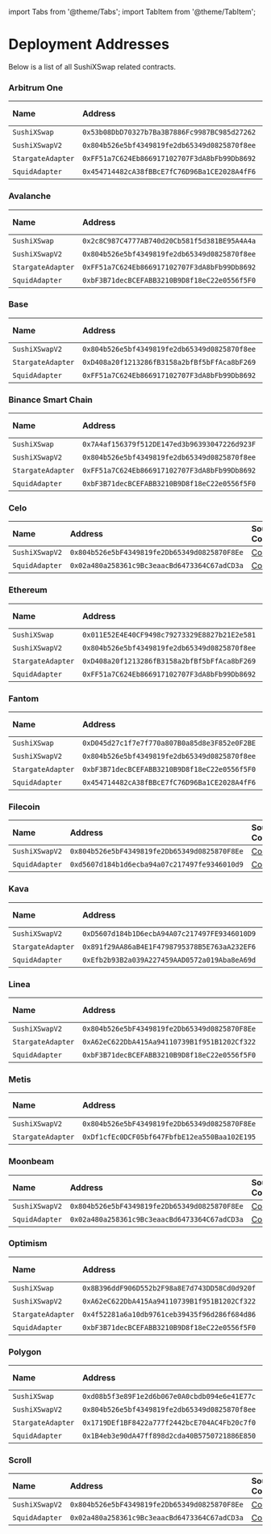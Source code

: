 import Tabs from '@theme/Tabs'; import TabItem from '@theme/TabItem';

# Deployment Addresses

Below is a list of all SushiXSwap related contracts.

<Tabs>

<TabItem value='arbitrum' label='Arbitrum One' default>

### Arbitrum One

| Name | Address | Source Code | Explorer |
| :-- | :-- | :-- | :-- |
| `SushiXSwap` | `0x53b08DbD70327b7Ba3B7886Fc9987BC985d27262` | [Code](https://github.com/sushiswap/sushiswap/blob/master/protocols/sushixswap/contracts/SushiXSwap.sol) | [Link](https://arbiscan.io/address/0x53b08DbD70327b7Ba3B7886Fc9987BC985d27262) |
| `SushiXSwapV2` | `0x804b526e5bf4349819fe2db65349d0825870f8ee` | [Code](https://github.com/sushiswap/sushixswap-v2/blob/master/src/SushiXSwapV2.sol) | [Link](https://arbiscan.io/address/0x804b526e5bf4349819fe2db65349d0825870f8ee) |
| `StargateAdapter` | `0xFF51a7C624Eb866917102707F3dA8bFb99Db8692` | [Code](https://github.com/sushiswap/sushixswap-v2/blob/master/src/adapters/StargateAdapter.sol) | [Link](https://arbiscan.io/address/0xFF51a7C624Eb866917102707F3dA8bFb99Db8692) |
| `SquidAdapter` | `0x454714482cA38fBBcE7fC76D96Ba1CE2028A4fF6` | [Code](https://github.com/sushiswap/sushixswap-v2/blob/master/src/adapters/SquidAdapter.sol) | [Link](https://arbiscan.io/address/0x454714482cA38fBBcE7fC76D96Ba1CE2028A4fF6) |

</TabItem>

<TabItem value='avalanche' label='Avalanche' default>

### Avalanche

| Name | Address | Source Code | Explorer |
| :-- | :-- | :-- | :-- |
| `SushiXSwap` | `0x2c8C987C4777AB740d20Cb581f5d381BE95A4A4a` | [Code](https://github.com/sushiswap/sushiswap/blob/master/protocols/sushixswap/contracts/SushiXSwap.sol) | [Link](https://snowtrace.io/address/0x2c8C987C4777AB740d20Cb581f5d381BE95A4A4a) |
| `SushiXSwapV2` | `0x804b526e5bf4349819fe2db65349d0825870f8ee` | [Code](https://github.com/sushiswap/sushixswap-v2/blob/master/src/SushiXSwapV2.sol) | [Link](https://snowtrace.io/address/0x804b526e5bf4349819fe2db65349d0825870f8ee) |
| `StargateAdapter` | `0xFF51a7C624Eb866917102707F3dA8bFb99Db8692` | [Code](https://github.com/sushiswap/sushixswap-v2/blob/master/src/adapters/StargateAdapter.sol) | [Link](https://snowtrace.io/address/0xFF51a7C624Eb866917102707F3dA8bFb99Db8692) |
| `SquidAdapter` | `0xbF3B71decBCEFABB3210B9D8f18eC22e0556f5F0` | [Code](https://github.com/sushiswap/sushixswap-v2/blob/master/src/adapters/SquidAdapter.sol) | [Link](https://snowtrace.io/address/0xbF3B71decBCEFABB3210B9D8f18eC22e0556f5F0) |

</TabItem>

<TabItem value='base' label='Base' default>

### Base

| Name | Address | Source Code | Explorer |
| :-- | :-- | :-- | :-- |
| `SushiXSwapV2` | `0x804b526e5bf4349819fe2db65349d0825870f8ee` | [Code](https://github.com/sushiswap/sushixswap-v2/blob/master/src/SushiXSwapV2.sol) | [Link](https://basescan.org/address/0x804b526e5bf4349819fe2db65349d0825870f8ee) |
| `StargateAdapter` | `0xD408a20f1213286fB3158a2bfBf5bFfAca8bF269` | [Code](https://github.com/sushiswap/sushixswap-v2/blob/master/src/adapters/StargateAdapter.sol) | [Link](https://basescan.org/address/0xD408a20f1213286fB3158a2bfBf5bFfAca8bF269) |
| `SquidAdapter` | `0xFF51a7C624Eb866917102707F3dA8bFb99Db8692` | [Code](https://github.com/sushiswap/sushixswap-v2/blob/master/src/adapters/SquidAdapter.sol) | [Link](https://basescan.org/address/0xFF51a7C624Eb866917102707F3dA8bFb99Db8692) |

</TabItem>

<TabItem value='bsc' label='Bsc' default>

### Binance Smart Chain

| Name | Address | Source Code | Explorer |
| :-- | :-- | :-- | :-- |
| `SushiXSwap` | `0x7A4af156379f512DE147ed3b96393047226d923F` | [Code](https://github.com/sushiswap/sushiswap/blob/master/protocols/sushixswap/contracts/SushiXSwap.sol) | [Link](https://bscscan.com/address/0x7A4af156379f512DE147ed3b96393047226d923F) |
| `SushiXSwapV2` | `0x804b526e5bf4349819fe2db65349d0825870f8ee` | [Code](https://github.com/sushiswap/sushixswap-v2/blob/master/src/SushiXSwapV2.sol) | [Link](https://bscscan.com/address/0x804b526e5bf4349819fe2db65349d0825870f8ee) |
| `StargateAdapter` | `0xFF51a7C624Eb866917102707F3dA8bFb99Db8692` | [Code](https://github.com/sushiswap/sushixswap-v2/blob/master/src/adapters/StargateAdapter.sol) | [Link](https://bscscan.com/address/0xFF51a7C624Eb866917102707F3dA8bFb99Db8692) |
| `SquidAdapter` | `0xbF3B71decBCEFABB3210B9D8f18eC22e0556f5F0` | [Code](https://github.com/sushiswap/sushixswap-v2/blob/master/src/adapters/SquidAdapter.sol) | [Link](https://bscscan.com/address/0xbF3B71decBCEFABB3210B9D8f18eC22e0556f5F0) |

</TabItem>

<TabItem value='celo' label='Celo' default>

### Celo

| Name | Address | Source Code | Explorer |
| :-- | :-- | :-- | :-- |
| `SushiXSwapV2` | `0x804b526e5bF4349819fe2Db65349d0825870F8Ee` | [Code](https://github.com/sushiswap/sushixswap-v2/blob/master/src/SushiXSwapV2.sol) | [Link](https://celoscan.io/address/0x804b526e5bF4349819fe2Db65349d0825870F8Ee) |
| `SquidAdapter` | `0x02a480a258361c9Bc3eaacBd6473364C67adCD3a` | [Code](https://github.com/sushiswap/sushixswap-v2/blob/master/src/adapters/SquidAdapter.sol) | [Link](https://celoscan.io/address/0x02a480a258361c9Bc3eaacBd6473364C67adCD3a) |

</TabItem>

<TabItem value='ethereum' label='Ethereum' default>

### Ethereum

| Name | Address | Source Code | Explorer |
| :-- | :-- | :-- | :-- |
| `SushiXSwap` | `0x011E52E4E40CF9498c79273329E8827b21E2e581` | [Code](https://github.com/sushiswap/sushiswap/blob/master/protocols/sushixswap/contracts/SushiXSwap.sol) | [Link](https://etherscan.io/address/0x011E52E4E40CF9498c79273329E8827b21E2e581) |
| `SushiXSwapV2` | `0x804b526e5bf4349819fe2db65349d0825870f8ee` | [Code](https://github.com/sushiswap/sushixswap-v2/blob/master/src/SushiXSwapV2.sol) | [Link](https://etherscan.io/address/0x804b526e5bf4349819fe2db65349d0825870f8ee) |
| `StargateAdapter` | `0xD408a20f1213286fB3158a2bfBf5bFfAca8bF269` | [Code](https://github.com/sushiswap/sushixswap-v2/blob/master/src/adapters/StargateAdapter.sol) | [Link](https://etherscan.io/address/0xD408a20f1213286fB3158a2bfBf5bFfAca8bF269) |
| `SquidAdapter` | `0xFF51a7C624Eb866917102707F3dA8bFb99Db8692` | [Code](https://github.com/sushiswap/sushixswap-v2/blob/master/src/adapters/SquidAdapter.sol) | [Link](https://etherscan.io/address/0xFF51a7C624Eb866917102707F3dA8bFb99Db8692) |

</TabItem>

<TabItem value='fantom' label='Fantom' default>

### Fantom

| Name | Address | Source Code | Explorer |
| :-- | :-- | :-- | :-- |
| `SushiXSwap` | `0xD045d27c1f7e7f770a807B0a85d8e3F852e0F2BE` | [Code](https://github.com/sushiswap/sushiswap/blob/master/protocols/sushixswap/contracts/SushiXSwap.sol) | [Link](https://ftmscan.com/address/0xD045d27c1f7e7f770a807B0a85d8e3F852e0F2BE) |
| `SushiXSwapV2` | `0x804b526e5bf4349819fe2db65349d0825870f8ee` | [Code](https://github.com/sushiswap/sushixswap-v2/blob/master/src/SushiXSwapV2.sol) | [Link](https://ftmscan.com/address/0x804b526e5bf4349819fe2db65349d0825870f8ee) |
| `StargateAdapter` | `0xbF3B71decBCEFABB3210B9D8f18eC22e0556f5F0` | [Code](https://github.com/sushiswap/sushixswap-v2/blob/master/src/adapters/StargateAdapter.sol) | [Link](https://ftmscan.com/address/0xbF3B71decBCEFABB3210B9D8f18eC22e0556f5F0) |
| `SquidAdapter` | `0x454714482cA38fBBcE7fC76D96Ba1CE2028A4fF6` | [Code](https://github.com/sushiswap/sushixswap-v2/blob/master/src/adapters/SquidAdapter.sol) | [Link](https://ftmscan.com/address/0x454714482cA38fBBcE7fC76D96Ba1CE2028A4fF6) |

</TabItem>

<TabItem value='filecoin' label='Filecoin' default>

### Filecoin

| Name | Address | Source Code | Explorer |
| :-- | :-- | :-- | :-- |
| `SushiXSwapV2` | `0x804b526e5bF4349819fe2Db65349d0825870F8Ee` | [Code](https://github.com/sushiswap/sushixswap-v2/blob/master/src/SushiXSwapV2.sol) | [Link](https://filfox.info/en/address/0x804b526e5bF4349819fe2Db65349d0825870F8Ee) |
| `SquidAdapter` | `0xd5607d184b1d6ecba94a07c217497fe9346010d9` | [Code](https://github.com/sushiswap/sushixswap-v2/blob/master/src/adapters/SquidAdapter.sol) | [Link](https://filfox.info/en/address/0xd5607d184b1d6ecba94a07c217497fe9346010d9) |

</TabItem>

<TabItem value='kava' label='Kava' default>

### Kava

| Name | Address | Source Code | Explorer |
| :-- | :-- | :-- | :-- |
| `SushiXSwapV2` | `0xD5607d184b1D6ecbA94A07c217497FE9346010D9` | [Code](https://github.com/sushiswap/sushixswap-v2/blob/master/src/SushiXSwapV2.sol) | [Link](https://kavascan.com/address/0xD5607d184b1D6ecbA94A07c217497FE9346010D9) |
| `StargateAdapter` | `0x891f29AA86aB4E1F4798795378B5E763aA232EF6` | [Code](https://github.com/sushiswap/sushixswap-v2/blob/master/src/adapters/StargateAdapter.sol) | [Link](https://kavascan.com/address/0x891f29AA86aB4E1F4798795378B5E763aA232EF6) |
| `SquidAdapter` | `0xEfb2b93B2a039A227459AAD0572a019Aba8eA69d` | [Code](https://github.com/sushiswap/sushixswap-v2/blob/master/src/adapters/SquidAdapter.sol) | [Link](https://kavascan.com/address/0xEfb2b93B2a039A227459AAD0572a019Aba8eA69d) |

</TabItem>

<TabItem value='linea' label='Linea' default>

### Linea

| Name | Address | Source Code | Explorer |
| :-- | :-- | :-- | :-- |
| `SushiXSwapV2` | `0x804b526e5bF4349819fe2Db65349d0825870F8Ee` | [Code](https://github.com/sushiswap/sushixswap-v2/blob/master/src/SushiXSwapV2.sol) | [Link](https://lineascan.build/address/0x804b526e5bF4349819fe2Db65349d0825870F8Ee) |
| `StargateAdapter` | `0xA62eC622DbA415Aa94110739B1f951B1202Cf322` | [Code](https://github.com/sushiswap/sushixswap-v2/blob/master/src/adapters/StargateAdapter.sol) | [Link](https://lineascan.build/address/0xA62eC622DbA415Aa94110739B1f951B1202Cf322) |
| `SquidAdapter` | `0xbF3B71decBCEFABB3210B9D8f18eC22e0556f5F0` | [Code](https://github.com/sushiswap/sushixswap-v2/blob/master/src/adapters/SquidAdapter.sol) | [Link](https://lineascan.build/address/0xbF3B71decBCEFABB3210B9D8f18eC22e0556f5F0) |

</TabItem>

<TabItem value='metis' label='Metis' default>

### Metis

| Name | Address | Source Code | Explorer |
| :-- | :-- | :-- | :-- |
| `SushiXSwapV2` | `0x804b526e5bF4349819fe2Db65349d0825870F8Ee` | [Code](https://github.com/sushiswap/sushixswap-v2/blob/master/src/SushiXSwapV2.sol) | [Link](https://explorer.metis.io/address/0x804b526e5bF4349819fe2Db65349d0825870F8Ee) |
| `StargateAdapter` | `0xDf1cfEc0DCF05bf647FbfbE12ea550Baa102E195` | [Code](https://github.com/sushiswap/sushixswap-v2/blob/master/src/adapters/StargateAdapter.sol) | [Link](https://explorer.metis.io/address/0xDf1cfEc0DCF05bf647FbfbE12ea550Baa102E195) |

</TabItem>

<TabItem value='moonbeam' label='Moonbeam' default>

### Moonbeam

| Name | Address | Source Code | Explorer |
| :-- | :-- | :-- | :-- |
| `SushiXSwapV2` | `0x804b526e5bF4349819fe2Db65349d0825870F8Ee` | [Code](https://github.com/sushiswap/sushixswap-v2/blob/master/src/SushiXSwapV2.sol) | [Link](https://moonscan.io/address/0x804b526e5bF4349819fe2Db65349d0825870F8Ee) |
| `SquidAdapter` | `0x02a480a258361c9Bc3eaacBd6473364C67adCD3a` | [Code](https://github.com/sushiswap/sushixswap-v2/blob/master/src/adapters/SquidAdapter.sol) | [Link](https://moonscan.io/address/0x02a480a258361c9Bc3eaacBd6473364C67adCD3a) |

</TabItem>

<TabItem value='optimism' label='Optimism' default>

### Optimism

| Name | Address | Source Code | Explorer |
| :-- | :-- | :-- | :-- |
| `SushiXSwap` | `0x8B396ddF906D552b2F98a8E7d743DD58Cd0d920f` | [Code](https://github.com/sushiswap/sushiswap/blob/master/protocols/sushixswap/contracts/SushiXSwap.sol) | [Link](https://optimistic.etherscan.io/address/0x8B396ddF906D552b2F98a8E7d743DD58Cd0d920f) |
| `SushiXSwapV2` | `0xA62eC622DbA415Aa94110739B1f951B1202Cf322` | [Code](https://github.com/sushiswap/sushixswap-v2/blob/master/src/SushiXSwapV2.sol) | [Link](https://optimistic.etherscan.io/address/0xA62eC622DbA415Aa94110739B1f951B1202Cf322) |
| `StargateAdapter` | `0x4f52281a6a10db9761ceb39435f96d286f684d86` | [Code](https://github.com/sushiswap/sushixswap-v2/blob/master/src/adapters/StargateAdapter.sol) | [Link](https://optimistic.etherscan.io/address/0x4f52281a6a10db9761ceb39435f96d286f684d86) |
| `SquidAdapter` | `0xbF3B71decBCEFABB3210B9D8f18eC22e0556f5F0` | [Code](https://github.com/sushiswap/sushixswap-v2/blob/master/src/adapters/SquidAdapter.sol) | [Link](https://optimistic.etherscan.io/address/0xbF3B71decBCEFABB3210B9D8f18eC22e0556f5F0) |

</TabItem>

<TabItem value='polygon' label='Polygon' default>

### Polygon

| Name | Address | Source Code | Explorer |
| :-- | :-- | :-- | :-- |
| `SushiXSwap` | `0xd08b5f3e89F1e2d6b067e0A0cbdb094e6e41E77c` | [Code](https://github.com/sushiswap/sushiswap/blob/master/protocols/sushixswap/contracts/SushiXSwap.sol) | [Link](https://polygonscan.com/address/0xd08b5f3e89F1e2d6b067e0A0cbdb094e6e41E77c) |
| `SushiXSwapV2` | `0x804b526e5bf4349819fe2db65349d0825870f8ee` | [Code](https://github.com/sushiswap/sushixswap-v2/blob/master/src/SushiXSwapV2.sol) | [Link](https://polygonscan.com/address/0x804b526e5bf4349819fe2db65349d0825870f8ee) |
| `StargateAdapter` | `0x1719DEf1BF8422a777f2442bcE704AC4Fb20c7f0` | [Code](https://github.com/sushiswap/sushixswap-v2/blob/master/src/adapters/StargateAdapter.sol) | [Link](https://polygonscan.com/address/0x1719DEf1BF8422a777f2442bcE704AC4Fb20c7f0) |
| `SquidAdapter` | `0x1B4eb3e90dA47ff898d2cda40B5750721886E850` | [Code](https://github.com/sushiswap/sushixswap-v2/blob/master/src/adapters/SquidAdapter.sol) | [Link](https://polygonscan.com/address/0x1B4eb3e90dA47ff898d2cda40B5750721886E850) |

</TabItem>

<TabItem value='scroll' label='Scroll' default>

### Scroll

| Name | Address | Source Code | Explorer |
| :-- | :-- | :-- | :-- |
| `SushiXSwapV2` | `0x804b526e5bF4349819fe2Db65349d0825870F8Ee` | [Code](https://github.com/sushiswap/sushixswap-v2/blob/master/src/SushiXSwapV2.sol) | [Link](https://scrollscan.com/address/0x804b526e5bF4349819fe2Db65349d0825870F8Ee) |
| `SquidAdapter` | `0x02a480a258361c9Bc3eaacBd6473364C67adCD3a` | [Code](https://github.com/sushiswap/sushixswap-v2/blob/master/src/adapters/SquidAdapter.sol) | [Link](https://scrollscan.com/address/0x02a480a258361c9Bc3eaacBd6473364C67adCD3a) |

</TabItem>

</Tabs>
